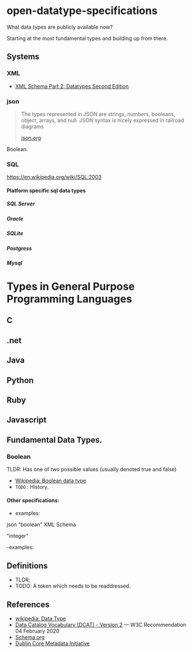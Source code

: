 # open-datatype-specifications



What data types are publicly available now?

Starting at the most fundamental types and building up from there.



## Systems

### XML

- [XML Schema Part 2: Datatypes Second Edition](https://www.w3.org/TR/xmlschema-2/)

### json 

> The types represented in JSON are strings, numbers, booleans, object, arrays, and null. JSON syntax is nicely expressed in railroad diagrams
>
> [json.org](https://www.json.org/fatfree.html)

Boolean.

### SQL


https://en.wikipedia.org/wiki/SQL:2003

#### Platform specific sql data types

##### SQL Server

##### Oracle

##### SQLite

##### Postgress

##### Mysql



# Types in General Purpose Programming Languages

## C

## .net

## Java

## Python

## Ruby

## Javascript





## Fundamental Data Types.

### Boolean

TLDR: Has one of two possible values (usually denoted true and false)

- [Wikipedia: Boolean data type](https://en.wikipedia.org/wiki/Boolean_data_type)
- `TODO:` History.

#### Other specifications:



- examples:

json "boolean"
XML Schema 



"integer"

-examples:


## Definitions

- TLDR;
- TODO: A token which needs to be readdressed.


## References

- [wikipedia: Data Type](https://en.wikipedia.org/wiki/Data_type)
- [Data Catalog Vocabulary (DCAT) - Version 2](https://www.w3.org/TR/vocab-dcat/) &mdash; W3C Recommendation 04 February 2020
- [Schema.org](https://schema.org/)
- [Dublin Core Metadata Initiative](https://www.dublincore.org/specifications/dublin-core/dcmi-terms/)